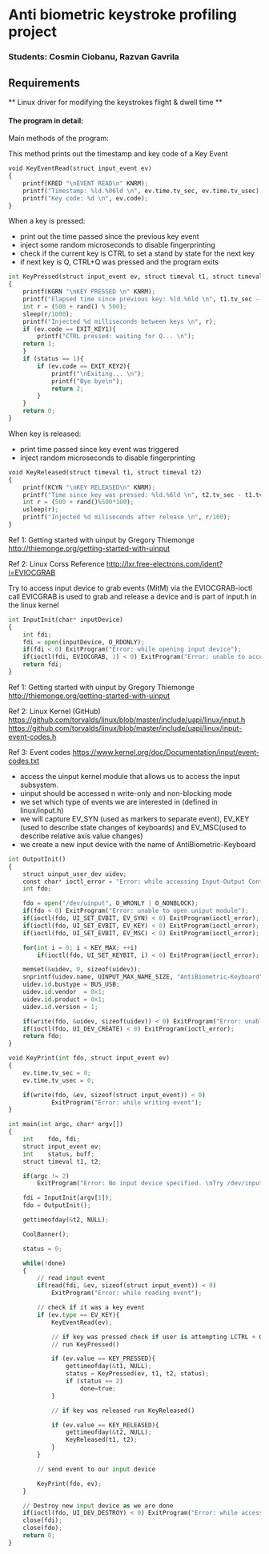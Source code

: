 
# Anti biometric keystroke profiling project ##

### Students: Cosmin Ciobanu, Razvan Gavrila

## Requirements
** Linux driver for modifying the keystrokes flight & dwell time **

#### The program in detail:

Main methods of the program:

This method prints out the timestamp and key code of a Key Event


```python
void KeyEventRead(struct input_event ev)
{
    printf(KRED "\nEVENT READ\n" KNRM);
    printf("Timestamp: %ld.%06ld \n", ev.time.tv_sec, ev.time.tv_usec);
    printf("Key code: %d \n", ev.code);
}
```

When a key is pressed:
  - print out the time passed since the previous key event
  - inject some random microseconds to disable fingerprinting
  - check if the current key is CTRL to set a stand by state for the next key
  - if next key is Q, CTRL+Q was pressed and the program exits


```python
int KeyPressed(struct input_event ev, struct timeval t1, struct timeval t2, int status)
{
    printf(KGRN "\nKEY PRESSED \n" KNRM);
    printf("Elapsed time since previous key: %ld.%6ld \n", t1.tv_sec - t2.tv_sec, t1.tv_usec - t2.tv_usec);
    int r = (500 + rand() % 500);
    sleep(r/1000);
    printf("Injected %d milliseconds between keys \n", r);
    if (ev.code == EXIT_KEY1){
        printf("CTRL pressed: waiting for Q... \n");
    return 1;
    }
    if (status == 1){
        if (ev.code == EXIT_KEY2){
            printf("\nExiting... \n");
            printf("Bye bye\n");
            return 2;
        }
    }
    return 0;
}

```

When key is released:
- print time passed since key event was triggered
- inject random microseconds to disable fingerprinting


```python
void KeyReleased(struct timeval t1, struct timeval t2)
{
    printf(KCYN "\nKEY RELEASED\n" KNRM);
    printf("Time since key was pressed: %ld.%6ld \n", t2.tv_sec - t1.tv_sec, t2.tv_usec - t1.tv_usec);
    int r = (500 + rand()%500*100);
    usleep(r);
    printf("Injected %d miliseconds after release \n", r/100);
}
```

Ref 1: Getting started with uinput by Gregory Thiemonge
http://thiemonge.org/getting-started-with-uinput

Ref 2: Linux Corss Reference
http://lxr.free-electrons.com/ident?i=EVIOCGRAB

Try to access input device to grab events (MitM) via the EVIOCGRAB-ioctl call
EVICGRAB is used to grab and release a device and is part of input.h in the linux kernel


```python
int InputInit(char* inputDevice)
{
    int fdi;
    fdi = open(inputDevice, O_RDONLY);
    if(fdi < 0) ExitProgram("Error: while opening input device");
    if(ioctl(fdi, EVIOCGRAB, 1) < 0) ExitProgram("Error: unable to access EVIOCGRAB");
    return fdi;
}
```

Ref 1: Getting started with uinput by Gregory Thiemonge
http://thiemonge.org/getting-started-with-uinput

Ref 2: Linux Kernel (GitHub)
https://github.com/torvalds/linux/blob/master/include/uapi/linux/input.h
https://github.com/torvalds/linux/blob/master/include/uapi/linux/input-event-codes.h

Ref 3: Event codes
https://www.kernel.org/doc/Documentation/input/event-codes.txt

- access the uinput kernel module that allows us to access the input subsystem.
- uinput should be accessed n write-only and non-blocking mode
- we set which type of events we are interested in (defined in linux/input.h)
- we will capture EV_SYN (used as markers to separate event), EV_KEY (used to describe
  state changes of keyboards) and EV_MSC(used to describe relative axis value changes)
- we create a new input device with the name of AntiBiometric-Keyboard


```python
int OutputInit()
{
    struct uinput_user_dev uidev;
    const char* ioctl_error = "Error: while accessing Input-Output Control";
    int fdo;

    fdo = open("/dev/uinput", O_WRONLY | O_NONBLOCK);
    if(fdo < 0) ExitProgram("Error: unable to open uniput module");
    if(ioctl(fdo, UI_SET_EVBIT, EV_SYN) < 0) ExitProgram(ioctl_error);
    if(ioctl(fdo, UI_SET_EVBIT, EV_KEY) < 0) ExitProgram(ioctl_error);
    if(ioctl(fdo, UI_SET_EVBIT, EV_MSC) < 0) ExitProgram(ioctl_error);

    for(int i = 0; i < KEY_MAX; ++i)
        if(ioctl(fdo, UI_SET_KEYBIT, i) < 0) ExitProgram(ioctl_error);

    memset(&uidev, 0, sizeof(uidev));
    snprintf(uidev.name, UINPUT_MAX_NAME_SIZE, "AntiBiometric-Keyboard");
    uidev.id.bustype = BUS_USB;
    uidev.id.vendor  = 0x1;
    uidev.id.product = 0x1;
    uidev.id.version = 1;

    if(write(fdo, &uidev, sizeof(uidev)) < 0) ExitProgram("Error: unable to create new input device");
    if(ioctl(fdo, UI_DEV_CREATE) < 0) ExitProgram(ioctl_error);
    return fdo;
}

void KeyPrint(int fdo, struct input_event ev)
{
    ev.time.tv_sec = 0;
    ev.time.tv_usec = 0;

    if(write(fdo, &ev, sizeof(struct input_event)) < 0)
            ExitProgram("Error: while writing event");
}

int main(int argc, char* argv[])
{
    int    fdo, fdi;
    struct input_event ev;
    int    status, buff;
    struct timeval t1, t2;

    if(argc != 2)
        ExitProgram("Error: No input device specified. \nTry /dev/input/event0 \n");

    fdi = InputInit(argv[1]);
    fdo = OutputInit();

    gettimeofday(&t2, NULL);

    CoolBanner();

    status = 0;

    while(!done)
    {
        // read input event
        if(read(fdi, &ev, sizeof(struct input_event)) < 0)
            ExitProgram("Error: while reading event");

        // check if it was a key event
        if (ev.type == EV_KEY){
            KeyEventRead(ev);

            // if key was pressed check if user is attempting LCTRL + Q
            // run KeyPressed()

            if (ev.value == KEY_PRESSED){
                gettimeofday(&t1, NULL);
                status = KeyPressed(ev, t1, t2, status);
                if (status == 2)
                    done=true;
            }

            // if key was released run KeyReleased()

            if (ev.value == KEY_RELEASED){
                gettimeofday(&t2, NULL);
                KeyReleased(t1, t2);
            }
        }

        // send event to our input device

        KeyPrint(fdo, ev);
    }

    // Destroy new input device as we are done
    if(ioctl(fdo, UI_DEV_DESTROY) < 0) ExitProgram("Error: while accessing Input-Output Control");
    close(fdi);
    close(fdo);
    return 0;
}
```
